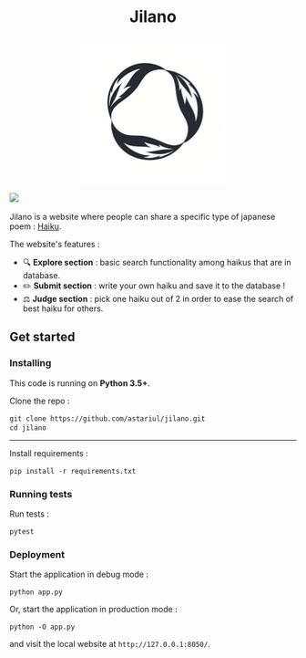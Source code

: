 <h1 align="center">
  Jilano
</h1>

<p align="center">
  <img src="./assets/img/logo.png?raw=true" width=255" height="256" alt="Jilano's logo"/>
</p>

![](https://github.com/astariul/jilano/workflows/tests/badge.svg)

Jilano is a website where people can share a specific type of japanese poem : [Haiku](https://en.wikipedia.org/wiki/Haiku).

The website's features : 
* 🔍 **Explore section** : basic search functionality among haikus that are in database.
* ✏️ **Submit section** : write your own haiku and save it to the database !
* ⚖️ **Judge section** : pick one haiku out of 2 in order to ease the search of best haiku for others.

## Get started

### Installing

This code is running on **Python 3.5+**.

Clone the repo :
```
git clone https://github.com/astariul/jilano.git
cd jilano
```

---

Install requirements :
```
pip install -r requirements.txt
```

### Running tests

Run tests :
```
pytest
```

### Deployment

Start the application in debug mode :
```
python app.py
```

Or, start the application in production mode :
```
python -O app.py
```

and visit the local website at `http://127.0.0.1:8050/`.